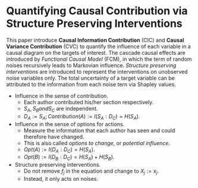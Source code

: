 # Quantifying Causal Contribution via Structure Preserving Interventions


This paper introduce  **Causal Information Contribution** (CIC) and **Causal Variance Contribution** (CVC) to quantify the influence of each variable in a causal diagram on the targets of interest. The cascade causal effects are introduced by *Functional Causal Model* (FCM), in which the term of random noises recursively leads to Markovian influence. *Structure preserving interventions* are introduced to represent the interventions on unobserved noise variables only. The total uncertainty of a target variable can be attributed to the information from each noise tern via Shapley values.

- Influence in the sense of contribution. 
    + Each author contributed his/her section respectively.
    + $S_A, S_B and S_C$ are independent.
    + $D_A := S_A; Contribution(A) := I(S_A : D_C) = H(S_A)$.
- Influence in the sense of options for actions. 
    + Measure the information that each author has seen and could therefore have changed.
    + This is also called *options to change*, or *potential influence*. 
    + $Opt(A) := I(D_A : D_C) = H(S_A)$.
    + $Opt(B) := I(D_B : D_C) = H(S_A) + H(S_B)$.
- Structure preserving interventions.
    + Do not remove $f_j$ in the equation and change to $X_j := x_j$.
    + Instead, it only acts on noises.
